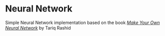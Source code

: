 # Neural Network
Simple Neural Network implementation based on the book [_Make Your Own Neural Network_](http://makeyourownneuralnetwork.blogspot.com/) by Tariq Rashid
